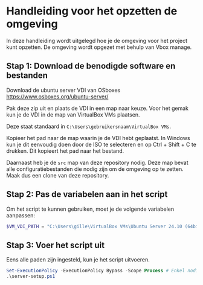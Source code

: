# Handleiding voor het opzetten de omgeving

In deze handleiding wordt uitgelegd hoe je de omgeving voor het project kunt opzetten. De omgeving wordt opgezet met behulp van Vbox manage.

## Stap 1: Download de benodigde software en bestanden

Download de ubuntu server VDI van OSboxes <https://www.osboxes.org/ubuntu-server/>

Pak deze zip uit en plaats de VDI in een map naar keuze. Voor het gemak kun je de VDI in de map van VirtualBox VMs plaatsen.

Deze staat standaard in `C:\Users\gebruikersnaam\VirtualBox VMs`.

Kopieer het pad naar de map waarin je de VDI hebt geplaatst. In Windows kun je dit eenvoudig doen door de ISO te selecteren en op Ctrl + Shift + C te drukken. Dit kopieert het pad naar het bestand.

Daarnaast heb je de `src` map van deze repository nodig. Deze map bevat alle configuratiebestanden die nodig zijn om de omgeving op te zetten. Maak dus een clone van deze repository.

## Stap 2: Pas de variabelen aan in het script

Om het script te kunnen gebruiken, moet je de volgende variabelen aanpassen:

```powershell
$VM_VDI_PATH = "C:\Users\gille\VirtualBox VMs\Ubuntu Server 24.10 (64bit).vdi"  # Pad waar de virtuele schijf wordt opgeslagen
```

## Stap 3: Voer het script uit

Eens alle paden zijn ingesteld, kun je het script uitvoeren.

```powershell
Set-ExecutionPolicy -ExecutionPolicy Bypass -Scope Process # Enkel nodig als je een beveiligingsfout krijgt
.\server-setup.ps1
```
